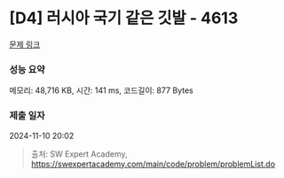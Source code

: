 # [D4] 러시아 국기 같은 깃발 - 4613 

[문제 링크](https://swexpertacademy.com/main/code/problem/problemDetail.do?contestProbId=AWQl9TIK8qoDFAXj) 

### 성능 요약

메모리: 48,716 KB, 시간: 141 ms, 코드길이: 877 Bytes

### 제출 일자

2024-11-10 20:02



> 출처: SW Expert Academy, https://swexpertacademy.com/main/code/problem/problemList.do
